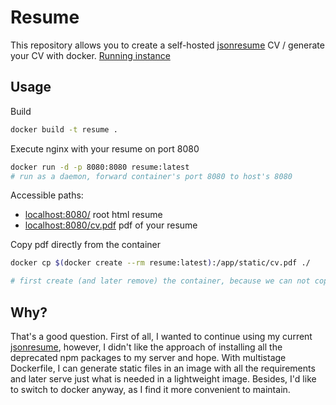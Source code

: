 # Resume

This repository allows you to create a self-hosted [jsonresume](https://jsonresume.org/) CV / generate your CV with docker. [Running instance](https://cv.xn--dostl-0qa.eu/)

## Usage

Build
```sh
docker build -t resume .
```

Execute nginx with your resume on port 8080
```sh
docker run -d -p 8080:8080 resume:latest  
# run as a daemon, forward container's port 8080 to host's 8080 
```

Accessible paths:
- [localhost:8080/](http://localhost:8080/) root html resume
- [localhost:8080/cv.pdf](http://localhost:8080/cv.pdf) pdf of your resume


Copy pdf directly from the container

```sh
docker cp $(docker create --rm resume:latest):/app/static/cv.pdf ./

# first create (and later remove) the container, because we can not copy from an image. Then copy the /app/static/cv.pdf to the current directory ./

```

## Why?

That's a good question. First of all, I wanted to continue using my current [jsonresume](https://jsonresume.org/), however, I didn't like the approach of installing all the deprecated npm packages to my server and hope. With multistage Dockerfile, I can generate static files in an image with all the requirements and later serve just what is needed in a lightweight image. Besides, I'd like to switch to docker anyway, as I find it more convenient to maintain.
